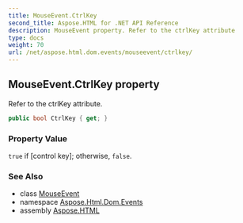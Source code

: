 ```yaml
---
title: MouseEvent.CtrlKey
second_title: Aspose.HTML for .NET API Reference
description: MouseEvent property. Refer to the ctrlKey attribute
type: docs
weight: 70
url: /net/aspose.html.dom.events/mouseevent/ctrlkey/
---
```

## MouseEvent.CtrlKey property

Refer to the ctrlKey attribute.

```csharp
public bool CtrlKey { get; }
```

### Property Value

`true` if [control key]; otherwise, `false`.

### See Also

* class [MouseEvent](../)
* namespace [Aspose.Html.Dom.Events](../../mouseevent/)
* assembly [Aspose.HTML](../../../)
